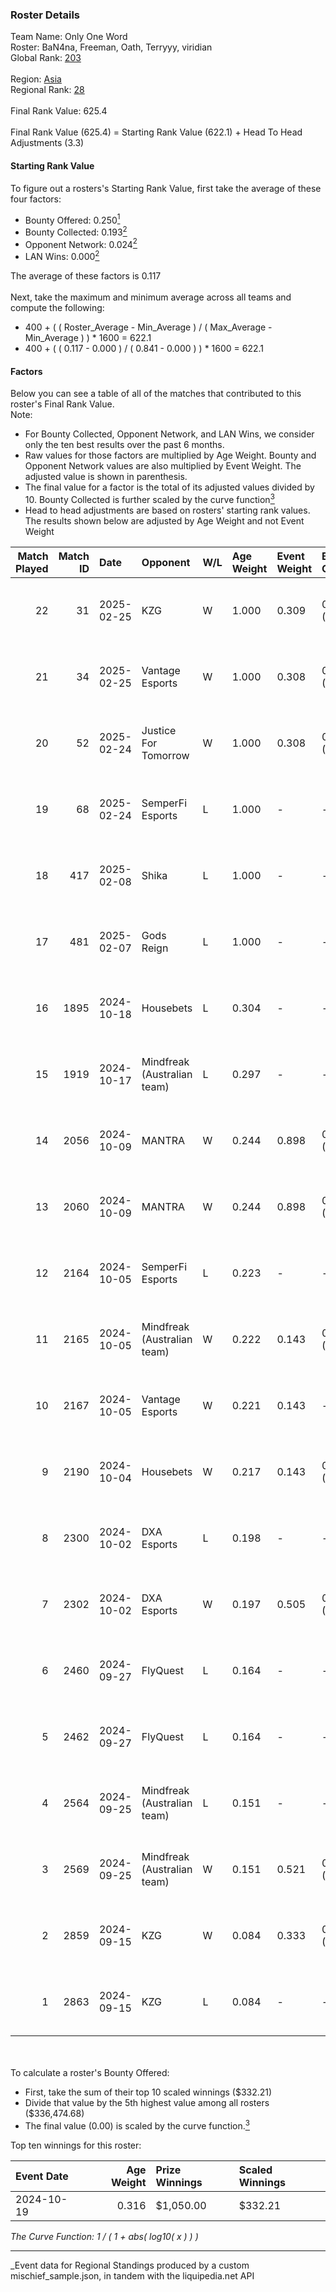 ### Roster Details<br />
Team Name: Only One Word<br />
Roster: BaN4na, Freeman, Oath, Terryyy, viridian<br />
Global Rank: [203](../../standings_global_2025_03_01.md)<br />
<br />
Region: [Asia]( ../../standings_asia_2025_03_01.md)<br />
Regional Rank: [28]( ../../standings_asia_2025_03_01.md)<br />
<br />
Final Rank Value:  625.4<br />
<br />
Final Rank Value (625.4) = Starting Rank Value (622.1) + Head To Head Adjustments (3.3)<br />

#### Starting Rank Value<br />
To figure out a rosters's Starting Rank Value, first take the average of these four factors:<br />
- Bounty Offered: 0.250[<sup>1</sup>](#table2)
- Bounty Collected: 0.193[<sup>2</sup>](#table1)
- Opponent Network: 0.024[<sup>2</sup>](#table1)
- LAN Wins: 0.000[<sup>2</sup>](#table1)

The average of these factors is 0.117<br />
<br />
Next, take the maximum and minimum average across all teams and compute the following:<br />
- 400 + ( ( Roster_Average - Min_Average ) / ( Max_Average - Min_Average ) ) * 1600 = 622.1
- 400 + ( ( 0.117 - 0.000 ) / ( 0.841 - 0.000 ) ) * 1600 = 622.1


#### Factors<br />
Below you can see a table of all of the matches that contributed to this roster's Final Rank Value.<br />
Note:<br />

- For Bounty Collected, Opponent Network, and LAN Wins, we consider only the ten best results over the past 6 months.
- Raw values for those factors are multiplied by Age Weight. Bounty and Opponent Network values are also multiplied by Event Weight. The adjusted value is shown in parenthesis.
- The final value for a factor is the total of its adjusted values divided by 10. Bounty Collected is further scaled by the curve function[<sup>3</sup>](#curveFunction)
- Head to head adjustments are based on rosters' starting rank values. The results shown below are adjusted by Age Weight and not Event Weight
<span id="table1"></span><br />


| Match Played | Match ID | Date       | Opponent                    | W/L | Age Weight | Event Weight | Bounty Collected | Opponent Network | LAN Wins  | H2H Adj. | Roster                                   |
| -: | -: | :- | :- | :- | :- | :- | :- | :- | :- | -: | :- |
|           22 |       31 | 2025-02-25 | KZG                         | W   | 1.000      | 0.309        | 0.001 (0.000)    | 0.211 (0.065)    | 0 (0.000) |    14.63 | BaN4na, Freeman, Oath, Terryyy, viridian |
|           21 |       34 | 2025-02-25 | Vantage Esports             | W   | 1.000      | 0.308        | 0.000 (0.000)    | 0.180 (0.055)    | 0 (0.000) |    13.11 | BaN4na, Freeman, Oath, Terryyy, viridian |
|           20 |       52 | 2025-02-24 | Justice For Tomorrow        | W   | 1.000      | 0.308        | 0.000 (0.000)    | 0.120 (0.037)    | 0 (0.000) |    11.83 | BaN4na, Freeman, Oath, Terryyy, viridian |
|           19 |       68 | 2025-02-24 | SemperFi Esports            | L   | 1.000      | -            | -                | -                | -         |   -15.13 | BaN4na, Freeman, Oath, Terryyy, viridian |
|           18 |      417 | 2025-02-08 | Shika                       | L   | 1.000      | -            | -                | -                | -         |   -19.77 | BaN4na, neo, Oath, Terryyy, viridian     |
|           17 |      481 | 2025-02-07 | Gods Reign                  | L   | 1.000      | -            | -                | -                | -         |    -5.42 | BaN4na, neo, Oath, Terryyy, viridian     |
|           16 |     1895 | 2024-10-18 | Housebets                   | L   | 0.304      | -            | -                | -                | -         |    -4.89 | BaN4na, neo, Oath, Terryyy, viridian     |
|           15 |     1919 | 2024-10-17 | Mindfreak (Australian team) | L   | 0.297      | -            | -                | -                | -         |    -3.52 | BaN4na, neo, Oath, Terryyy, viridian     |
|           14 |     2056 | 2024-10-09 | MANTRA                      | W   | 0.244      | 0.898        | 0.000 (0.000)    | 0.129 (0.028)    | 0 (0.000) |     3.55 | BaN4na, neo, Oath, Terryyy, viridian     |
|           13 |     2060 | 2024-10-09 | MANTRA                      | W   | 0.244      | 0.898        | 0.000 (0.000)    | 0.129 (0.028)    | 0 (0.000) |     3.62 | BaN4na, neo, Oath, Terryyy, viridian     |
|           12 |     2164 | 2024-10-05 | SemperFi Esports            | L   | 0.223      | -            | -                | -                | -         |    -4.39 | BaN4na, neo, Oath, Terryyy, viridian     |
|           11 |     2165 | 2024-10-05 | Mindfreak (Australian team) | W   | 0.222      | 0.143        | 0.002 (0.000)    | -                | 0 (0.000) |     4.33 | BaN4na, neo, Oath, Terryyy, viridian     |
|           10 |     2167 | 2024-10-05 | Vantage Esports             | W   | 0.221      | 0.143        | -                | 0.180 (0.006)    | 0 (0.000) |     2.42 | BaN4na, neo, Oath, Terryyy, viridian     |
|            9 |     2190 | 2024-10-04 | Housebets                   | W   | 0.217      | 0.143        | 0.001 (0.000)    | 0.144 (0.004)    | 0 (0.000) |     3.39 | BaN4na, neo, Oath, Terryyy, viridian     |
|            8 |     2300 | 2024-10-02 | DXA Esports                 | L   | 0.198      | -            | -                | -                | -         |    -3.44 | BaN4na, neo, Oath, Terryyy, viridian     |
|            7 |     2302 | 2024-10-02 | DXA Esports                 | W   | 0.197      | 0.505        | 0.000 (0.000)    | 0.035 (0.004)    | 0 (0.000) |     2.81 | BaN4na, neo, Oath, Terryyy, viridian     |
|            6 |     2460 | 2024-09-27 | FlyQuest                    | L   | 0.164      | -            | -                | -                | -         |    -0.47 | BaN4na, neo, Oath, Terryyy, viridian     |
|            5 |     2462 | 2024-09-27 | FlyQuest                    | L   | 0.164      | -            | -                | -                | -         |    -0.47 | BaN4na, neo, Oath, Terryyy, viridian     |
|            4 |     2564 | 2024-09-25 | Mindfreak (Australian team) | L   | 0.151      | -            | -                | -                | -         |    -1.81 | BaN4na, neo, Oath, Terryyy, viridian     |
|            3 |     2569 | 2024-09-25 | Mindfreak (Australian team) | W   | 0.151      | 0.521        | 0.002 (0.000)    | 0.092 (0.007)    | 0 (0.000) |     2.97 | BaN4na, neo, Oath, Terryyy, viridian     |
|            2 |     2859 | 2024-09-15 | KZG                         | W   | 0.084      | 0.333        | 0.001 (0.000)    | 0.211 (0.006)    | -         |     1.31 | BaN4na, neo, Oath, Terryyy, viridian     |
|            1 |     2863 | 2024-09-15 | KZG                         | L   | 0.084      | -            | -                | -                | -         |    -1.35 | BaN4na, neo, Oath, Terryyy, viridian     |

<br />
<span id="table2"></span><br />
To calculate a roster's Bounty Offered:<br />

- First, take the sum of their top 10 scaled winnings ($332.21)
- Divide that value by the 5th highest value among all rosters ($336,474.68)
- The final value (0.00) is scaled by the curve function.[<sup>3</sup>](#curveFunction)

Top ten winnings for this roster:<br />

| Event Date | Age Weight | Prize Winnings | Scaled Winnings |
| :- | -: | :- | :- |
| 2024-10-19 |      0.316 | $1,050.00      | $332.21         |


<span id="curveFunction"></span>_The Curve Function: 1 / ( 1 + abs( log10( x ) ) )_<br />

---
_Event data for Regional Standings produced by a custom mischief_sample.json, in tandem with the liquipedia.net API<br />
